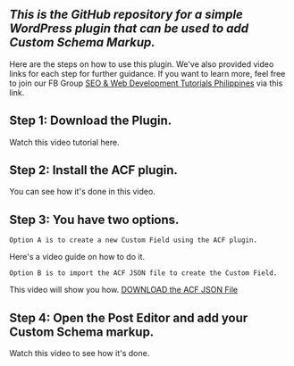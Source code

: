 ## _This is the GitHub repository for a simple WordPress plugin that can be used to add Custom Schema Markup._

Here are the steps on how to use this plugin. We've also provided video links for each step for further guidance. If you want to learn more, feel free to join our FB Group [SEO & Web Development Tutorials Philippines](https://www.facebook.com/groups/webdevelopmentandseofreelancing) via this link.

## Step 1: Download the Plugin. 
Watch this video tutorial here.
## Step 2: Install the ACF plugin. 
You can see how it's done in this video.
## Step 3: You have two options. 
    Option A is to create a new Custom Field using the ACF plugin. 
Here's a video guide on how to do it. 

    Option B is to import the ACF JSON file to create the Custom Field. 
This video will show you how.
[DOWNLOAD the ACF JSON File](https://www.dropbox.com/sh/t6y04o85s8lfa3b/AAC3RyVJfdfDg1iKi1kE4-8Va?dl=0)

## Step 4: Open the Post Editor and add your Custom Schema markup. 
Watch this video to see how it's done.
 
